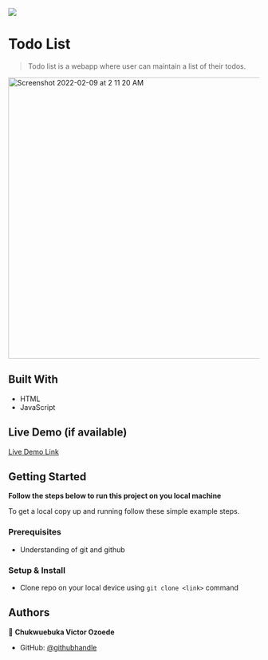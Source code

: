 ![](https://img.shields.io/badge/Microverse-blueviolet)

# Todo List

> Todo list is a webapp where user can maintain a list of their todos.

<img width="563" alt="Screenshot 2022-02-09 at 2 11 20 AM" src="">


## Built With

- HTML
- JavaScript

## Live Demo (if available)

[Live Demo Link](https://awaisanwar544.github.io/awesome-books/)

## Getting Started

**Follow the steps below to run this project on you local machine**


To get a local copy up and running follow these simple example steps.

### Prerequisites
- Understanding of git and github
### Setup & Install
- Clone repo on your local device using `git clone <link>` command

## Authors

👤 **Chukwuebuka Victor Ozoede**

- GitHub: [@githubhandle](https://github.com/chukwuebukaVictor)